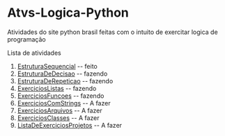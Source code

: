 # Atvs-Logica-Python

Atividades do site python brasil feitas com o intuito de exercitar logica de programação

Lista de atividades

1. [EstruturaSequencial](https://wiki.python.org.br/EstruturaSequencial) -- feito
2. [EstruturaDeDecisao](https://wiki.python.org.br/EstruturaDeDecisao) -- fazendo
3. [EstruturaDeRepeticao](https://wiki.python.org.br/EstruturaDeRepeticao) -- fazendo
4. [ExerciciosListas](https://wiki.python.org.br/ExerciciosListas) -- fazendo
5. [ExerciciosFuncoes](https://wiki.python.org.br/ExerciciosFuncoes) -- fazendo
6. [ExerciciosComStrings](https://wiki.python.org.br/ExerciciosComStrings) -- A fazer
7. [ExerciciosArquivos](https://wiki.python.org.br/ExerciciosArquivos) -- A fazer
8. [ExerciciosClasses](https://wiki.python.org.br/ExerciciosClasses) -- A fazer
9. [ListaDeExerciciosProjetos](https://wiki.python.org.br/ListaDeExerciciosProjetos) -- A fazer
